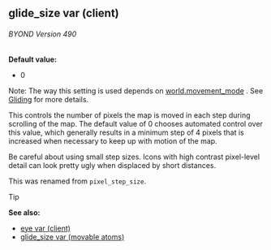 ## glide_size var (client) 
###### BYOND Version 490

<!-- -->
**Default value:**
+   0


Note: The way this setting is used depends on
[world.movement_mode](/ref/world/var/movement_mode.md) . See
[Gliding](/ref/notes/gliding.md) for more details. 

This
controls the number of pixels the map is moved in each step during
scrolling of the map. The default value of 0 chooses automated control
over this value, which generally results in a minimum step of 4 pixels
that is increased when necessary to keep up with motion of the map.


Be careful about using small step sizes. Icons with high
contrast pixel-level detail can look pretty ugly when displaced by short
distances. 

This was renamed from `pixel_step_size`.

> [!TIP] 
> **See also:**
> +   [eye var (client)](/ref/client/var/eye.md) 
> +   [glide_size var (movable atoms)](/ref/atom/movable/var/glide_size.md) 